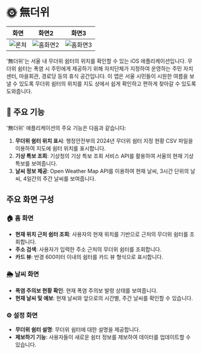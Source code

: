# 🌞 無더위

| 화면 | 화면2 | 화면3 |
| --- | --- | --- |
| ![론쳐](https://github.com/BetterJeong/heat-wave-shelter-app/assets/83108398/6121eca9-adf8-4b24-a372-468079fa3358) | ![홈화면2](https://github.com/BetterJeong/heat-wave-shelter-app/assets/83108398/957914b4-ceee-4ff1-bc6f-dd33b39d4e37) | ![홈화면3](https://github.com/BetterJeong/heat-wave-shelter-app/assets/83108398/c66cbe9e-e2c6-4b5f-ae90-3f6232b68a70) |

'無더위'는 서울 내 무더위 쉼터의 위치를 확인할 수 있는 iOS 애플리케이션입니다. 무더위 쉼터는 폭염 시 주민에게 제공하기 위해 자치단체가 지정하여 운영하는 주민 자치센터, 마을회관, 경로당 등의 휴식 공간입니다. 이 앱은 서울 시민들이 시원한 여름을 보낼 수 있도록 무더위 쉼터의 위치를 지도 상에서 쉽게 확인하고 편하게 찾아갈 수 있도록 도와줍니다.

## 📱 주요 기능
'無더위' 애플리케이션의 주요 기능은 다음과 같습니다:
1. **무더위 쉼터 위치 표시**: 행정안전부의 2024년 무더위 쉼터 지정 현황 CSV 파일을 이용하여 지도에 쉼터 위치를 표시합니다.
2. **기상 특보 조회**: 기상청의 기상 특보 조회 서비스 API를 활용하여 서울의 현재 기상 특보를 보여줍니다.
3. **날씨 정보 제공**: Open Weather Map API를 이용하여 현재 날씨, 3시간 단위의 날씨, 4일간의 주간 날씨를 보여줍니다.

## 주요 화면 구성
### 🏠 홈 화면
- **현재 위치 근처 쉼터 조회**: 사용자의 현재 위치를 기반으로 근처의 무더위 쉼터를 조회합니다.
- **주소 검색**: 사용자가 입력한 주소 근처의 무더위 쉼터를 조회합니다.
- **카드 뷰**: 반경 600미터 이내의 쉼터를 카드 뷰 형식으로 표시합니다.

### 🌦️ 날씨 화면
- **폭염 주의보 현황 확인**: 현재 폭염 주의보 발령 상태를 보여줍니다.
- **현재 날씨 및 예보**: 현재 날씨와 앞으로의 시간별, 주간 날씨를 확인할 수 있습니다.

### ⚙️ 설정 화면
- **무더위 쉼터 설명**: 무더위 쉼터에 대한 설명을 제공합니다.
- **제보하기 기능**: 사용자들이 새로운 쉼터 정보를 제보하여 데이터를 업데이트할 수 있습니다.
